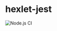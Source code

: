 # hexlet-jest

![Node.js CI](https://github.com/Guryanov-Maksim/hexlet-jest/workflows/Node.js%20CI/badge.svg)
